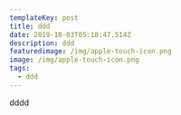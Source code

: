 ```yaml
---
templateKey: post
title: ddd
date: 2019-10-03T05:18:47.514Z
description: ddd
featuredimage: /img/apple-touch-icon.png
image: /img/apple-touch-icon.png
tags:
  - ddd
---
```

dddd
